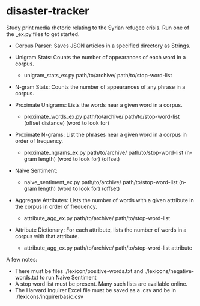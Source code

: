 # disaster-tracker
Study print media rhetoric relating to the Syrian refugee crisis. Run one of the _ex.py files to get started.  

* Corpus Parser: Saves JSON articles in a specified directory as Strings.

* Unigram Stats: Counts the number of appearances of each word in a corpus.
    * unigram_stats_ex.py path/to/archive/ path/to/stop-word-list  

* N-gram Stats: Counts the number of appearances of any phrase in a corpus.

* Proximate Unigrams: Lists the words near a given word in a corpus.
    * proximate_words_ex.py path/to/archive/ path/to/stop-word-list (offset distance) (word to look for)  

* Proximate N-grams: List the phrases near a given word in a corpus in order of frequency. 
    * proximate_ngrams_ex.py path/to/archive/ path/to/stop-word-list (n-gram length) (word to look for) (offset)

* Naive Sentiment: 
    * naive_sentiment_ex.py path/to/archive/ path/to/stop-word-list (n-gram length) (word to look for) (offset)

* Aggregate Attributes: Lists the number of words with a given attribute in the corpus in order of frequency.
    * attribute_agg_ex.py path/to/archive/ path/to/stop-word-list	

* Attribute Dictionary: For each attribute, lists the number of words in a corpus with that attribute.
    * attribute_agg_ex.py path/to/archive/ path/to/stop-word-list attribute	

A few notes:
- There must be files ./lexicon/positive-words.txt and ./lexicons/negative-words.txt to run Naive Sentiment
- A stop word list must be present. Many such lists are available online.
- The Harvard Inquirer Excel file must be saved as a .csv and be in ./lexicons/inquirerbasic.csv 
